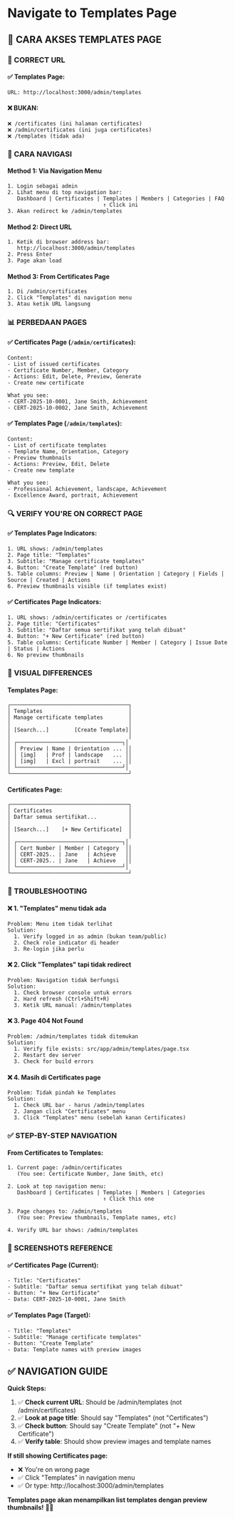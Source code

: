 # Navigate to Templates Page

## 🎯 **CARA AKSES TEMPLATES PAGE**

### **📍 CORRECT URL**

#### **✅ Templates Page:**
```
URL: http://localhost:3000/admin/templates
```

#### **❌ BUKAN:**
```
❌ /certificates (ini halaman certificates)
❌ /admin/certificates (ini juga certificates)
❌ /templates (tidak ada)
```

### **🚀 CARA NAVIGASI**

#### **Method 1: Via Navigation Menu**
```
1. Login sebagai admin
2. Lihat menu di top navigation bar:
   Dashboard | Certificates | Templates | Members | Categories | FAQ
                              ↑ Click ini
3. Akan redirect ke /admin/templates
```

#### **Method 2: Direct URL**
```
1. Ketik di browser address bar:
   http://localhost:3000/admin/templates
2. Press Enter
3. Page akan load
```

#### **Method 3: From Certificates Page**
```
1. Di /admin/certificates
2. Click "Templates" di navigation menu
3. Atau ketik URL langsung
```

### **📊 PERBEDAAN PAGES**

#### **✅ Certificates Page (`/admin/certificates`):**
```
Content:
- List of issued certificates
- Certificate Number, Member, Category
- Actions: Edit, Delete, Preview, Generate
- Create new certificate

What you see:
- CERT-2025-10-0001, Jane Smith, Achievement
- CERT-2025-10-0002, Jane Smith, Achievement
```

#### **✅ Templates Page (`/admin/templates`):**
```
Content:
- List of certificate templates
- Template Name, Orientation, Category
- Preview thumbnails
- Actions: Preview, Edit, Delete
- Create new template

What you see:
- Professional Achievement, landscape, Achievement
- Excellence Award, portrait, Achievement
```

### **🔍 VERIFY YOU'RE ON CORRECT PAGE**

#### **✅ Templates Page Indicators:**
```
1. URL shows: /admin/templates
2. Page title: "Templates"
3. Subtitle: "Manage certificate templates"
4. Button: "Create Template" (red button)
5. Table columns: Preview | Name | Orientation | Category | Fields | Source | Created | Actions
6. Preview thumbnails visible (if templates exist)
```

#### **✅ Certificates Page Indicators:**
```
1. URL shows: /admin/certificates or /certificates
2. Page title: "Certificates"
3. Subtitle: "Daftar semua sertifikat yang telah dibuat"
4. Button: "+ New Certificate" (red button)
5. Table columns: Certificate Number | Member | Category | Issue Date | Status | Actions
6. No preview thumbnails
```

### **🎨 VISUAL DIFFERENCES**

#### **Templates Page:**
```
┌─────────────────────────────────────┐
│ Templates                           │
│ Manage certificate templates        │
│                                     │
│ [Search...]        [Create Template]│
│                                     │
│ ┌─────────────────────────────────┐│
│ │ Preview | Name | Orientation ... ││
│ │ [img]   | Prof | landscape   ... ││
│ │ [img]   | Excl | portrait    ... ││
│ └─────────────────────────────────┘│
└─────────────────────────────────────┘
```

#### **Certificates Page:**
```
┌─────────────────────────────────────┐
│ Certificates                        │
│ Daftar semua sertifikat...          │
│                                     │
│ [Search...]    [+ New Certificate]  │
│                                     │
│ ┌─────────────────────────────────┐│
│ │ Cert Number | Member | Category  ││
│ │ CERT-2025.. | Jane   | Achieve   ││
│ │ CERT-2025.. | Jane   | Achieve   ││
│ └─────────────────────────────────┘│
└─────────────────────────────────────┘
```

### **🚨 TROUBLESHOOTING**

#### **❌ 1. "Templates" menu tidak ada**
```
Problem: Menu item tidak terlihat
Solution:
  1. Verify logged in as admin (bukan team/public)
  2. Check role indicator di header
  3. Re-login jika perlu
```

#### **❌ 2. Click "Templates" tapi tidak redirect**
```
Problem: Navigation tidak berfungsi
Solution:
  1. Check browser console untuk errors
  2. Hard refresh (Ctrl+Shift+R)
  3. Ketik URL manual: /admin/templates
```

#### **❌ 3. Page 404 Not Found**
```
Problem: /admin/templates tidak ditemukan
Solution:
  1. Verify file exists: src/app/admin/templates/page.tsx
  2. Restart dev server
  3. Check for build errors
```

#### **❌ 4. Masih di Certificates page**
```
Problem: Tidak pindah ke Templates
Solution:
  1. Check URL bar - harus /admin/templates
  2. Jangan click "Certificates" menu
  3. Click "Templates" menu (sebelah kanan Certificates)
```

### **✅ STEP-BY-STEP NAVIGATION**

#### **From Certificates to Templates:**
```
1. Current page: /admin/certificates
   (You see: Certificate Number, Jane Smith, etc)

2. Look at top navigation menu:
   Dashboard | Certificates | Templates | Members | Categories
                              ↑ Click this one

3. Page changes to: /admin/templates
   (You see: Preview thumbnails, Template names, etc)

4. Verify URL bar shows: /admin/templates
```

### **📱 SCREENSHOTS REFERENCE**

#### **✅ Certificates Page (Current):**
```
- Title: "Certificates"
- Subtitle: "Daftar semua sertifikat yang telah dibuat"
- Button: "+ New Certificate"
- Data: CERT-2025-10-0001, Jane Smith
```

#### **✅ Templates Page (Target):**
```
- Title: "Templates"
- Subtitle: "Manage certificate templates"
- Button: "Create Template"
- Data: Template names with preview images
```

## ✅ **NAVIGATION GUIDE**

**Quick Steps:**
1. ✅ **Check current URL**: Should be /admin/templates (not /admin/certificates)
2. ✅ **Look at page title**: Should say "Templates" (not "Certificates")
3. ✅ **Check button**: Should say "Create Template" (not "+ New Certificate")
4. ✅ **Verify table**: Should show preview images and template names

**If still showing Certificates page:**
- ❌ You're on wrong page
- ✅ Click "Templates" in navigation menu
- ✅ Or type: http://localhost:3000/admin/templates

**Templates page akan menampilkan list templates dengan preview thumbnails!** 🎨✅
